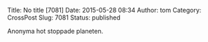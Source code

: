 Title: No title [7081]
Date: 2015-05-28 08:34
Author: tom
Category: CrossPost
Slug: 7081
Status: published

Anonyma hot stoppade planeten.

